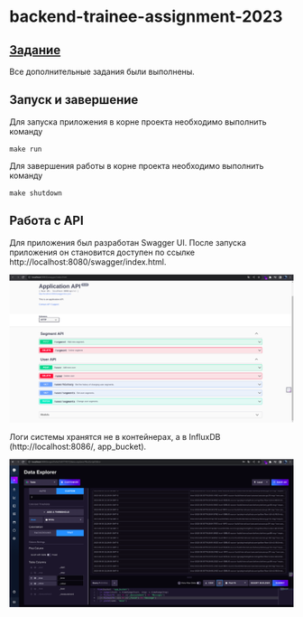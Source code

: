 # backend-trainee-assignment-2023

## [Задание](task.md)
Все дополнительные задания были выполнены.

## Запуск и завершение
Для запуска приложения в корне проекта необходимо выполнить команду
```shell
make run
```

Для завершения работы в корне проекта необходимо выполнить команду
```shell
make shutdown
```

## Работа с API
Для приложения был разработан Swagger UI. 
После запуска приложения он становится доступен по ссылке http://localhost:8080/swagger/index.html.

![Swagger UI](./assets/swagger.png)

Логи системы хранятся не в контейнерах, а в InfluxDB (http://localhost:8086/, app_bucket).

![Логи в InfluxDB](./assets/influx.png)
